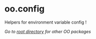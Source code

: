 # oo.config
Helpers for environment variable config !

*Go to [root directory](https://github.com/jamalg/oo) for other OO packages*